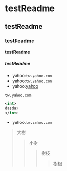 # testReadme
## testReadme
### testReadme
#### testReadme
##### testReadme

* yahoo:`tw.yahoo.com`
* yahoo:``tw.yahoo.com``
* yahoo:[yahoo](https://tw.yahoo.com/)
```
tw.yahoo.com
```
```xml
<int>
dasdas
</int>
```
* yahoo:````tw.yahoo.com````

>大樹
>>小樹
>>>樹枝
>>>>樹根
